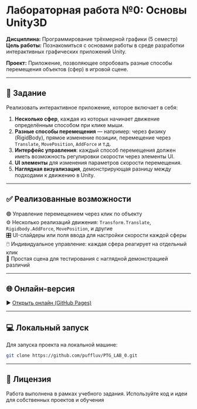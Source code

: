# Лабораторная работа №0: Основы Unity3D

**Дисциплина:** Программирование трёхмерной графики (5 семестр)  
**Цель работы:** Познакомиться с основами работы в среде разработки интерактивных графических приложений Unity.

**Проект:** Приложение, позволяющее опробовать разные способы перемещения объектов (сфер) в игровой сцене.

---

## 📌 Задание

Реализовать интерактивное приложение, которое включает в себя:

1. **Несколько сфер**, каждая из которых начинает движение определённым способом при клике мыши.
2. **Разные способы перемещения** — например: через физику (RigidBody), прямое изменение позиции, перемещение через `Translate`, `MovePosition`, `AddForce` и т.д.
3. **Интерфейс управления**: каждый способ перемещения должен иметь возможность регулировки скорости через элементы UI.
4. **UI элементы** для изменения параметров скорости перемещения.
5. **Наглядная визуализация**, демонстрирующая разницу между подходами к движению в Unity.

---

## ✅ Реализованные возможности

🟢 Управление перемещением через клик по объекту  
⚙️ Несколько реализаций движения: `Transform.Translate`, `Rigidbody.AddForce`, `MovePosition`, и другие  
🎛️ UI-слайдеры или поля ввода для настройки скорости каждой сферы  
🖱️ Индивидуальное управление: каждая сфера реагирует на отдельный клик  
🎯 Простая сцена для тестирования с наглядной демонстрацией различий

---

## 🌐 Онлайн-версия

▶️ [Открыть онлайн (GitHub Pages)](https://puffluv.github.io/PTG_LAB_0/)  

---

## 💻 Локальный запуск

Для запуска проекта на локальной машине:

```bash
git clone https://github.com/puffluv/PTG_LAB_0.git
```

---

## 📄 Лицензия
Работа выполнена в рамках учебного задания. Используйте код и идеи для собственных проектов и обучения 

